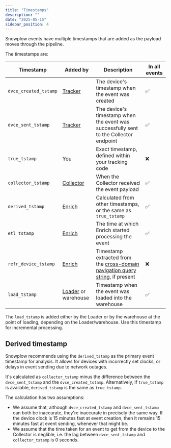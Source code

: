 ```yaml
---
title: "Timestamps"
description: ""
date: "2025-05-15"
sidebar_position: 4
---
```


Snowplow events have multiple timestamps that are added as the payload moves through the pipeline.

The timestamps are:

| Timestamp             | Added by                                                                            | Description                                                                                                                                                            | In all events |
| --------------------- | ----------------------------------------------------------------------------------- | ---------------------------------------------------------------------------------------------------------------------------------------------------------------------- | ------------- |
| `dvce_created_tstamp` | [Tracker](/docs/sources/trackers/index.md)                                          | The device's timestamp when the event was created                                                                                                                      | ✅             |
| `dvce_sent_tstamp`    | [Tracker](/docs/sources/trackers/index.md)                                          | The device's timestamp when the event was successfully sent to the Collector endpoint                                                                                  | ✅             |
| `true_tstamp`         | You                                                                                 | Exact timestamp, defined within your tracking code                                                                                                                     | ❌             |
| `collector_tstamp`    | [Collector](/docs/pipeline/collector/index.md)                                      | When the Collector received the event payload                                                                                                                          | ✅             |
| `derived_tstamp`      | [Enrich](/docs/api-reference/enrichment-components/index.md)                        | Calculated from other timestamps, or the same as `true_tstamp`                                                                                                         | ✅             |
| `etl_tstamp`          | [Enrich](/docs/api-reference/enrichment-components/index.md)                        | The time at which Enrich started processing the event                                                                                                                  | ✅             |
| `refr_device_tstamp`  | [Enrich](/docs/api-reference/enrichment-components/index.md)                        | Timestamp extracted from the [cross-domain navigation query string](/docs/pipeline/enrichments/available-enrichments/cross-navigation-enrichment/index.md), if present | ❌             |
| `load_tstamp`         | [Loader](/docs/destinations/warehouses-lakes/loading-process/index.md) or warehouse | Timestamp when the event was loaded into the warehouse                                                                                                                 | ✅             |

The `load_tstamp` is added either by the Loader or by the warehouse at the point of loading, depending on the Loader/warehouse. Use this timestamp for incremental processing.

## Derived timestamp

Snowplow recommends using the `derived_tstamp` as the primary event timestamp for analysis. It allows for devices with incorrectly set clocks, or delays in event sending due to network outages.

It's calculated as `collector_tstamp` minus the difference between the `dvce_sent_tstamp` and the `dvce_created_tstamp`. Alternatively, if `true_tstamp` is available, `derived_tstamp` is the same as `true_tstamp`.

The calculation has two assumptions:
* We assume that, although `dvce_created_tstamp` and `dvce_sent_tstamp` can both be inaccurate, they're inaccurate in precisely the same way. If the device clock is 15 minutes fast at event creation, then it remains 15 minutes fast at event sending, whenever that might be.
* We assume that the time taken for an event to get from the device to the Collector is neglible, i.e. the lag between `dvce_sent_tstamp` and `collector_tstamp` is 0 seconds.
